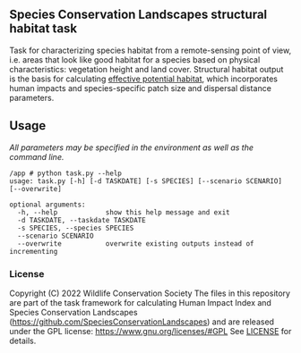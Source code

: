 Species Conservation Landscapes structural habitat task
-------------------------------------------------------

Task for characterizing species habitat from a remote-sensing point of view, i.e. areas that look like 
good habitat for a species based on physical characteristics: vegetation height and land cover. 
Structural habitat output is the basis for calculating 
[effective potential habitat](https://github.com/SpeciesConservationLandscapes/task_scl_eff_pot_hab), 
which incorporates human impacts and species-specific patch size and dispersal distance parameters.

## Usage

*All parameters may be specified in the environment as well as the command line.*

```
/app # python task.py --help
usage: task.py [-h] [-d TASKDATE] [-s SPECIES] [--scenario SCENARIO] [--overwrite]

optional arguments:
  -h, --help            show this help message and exit
  -d TASKDATE, --taskdate TASKDATE
  -s SPECIES, --species SPECIES
  --scenario SCENARIO
  --overwrite           overwrite existing outputs instead of incrementing
```

### License
Copyright (C) 2022 Wildlife Conservation Society
The files in this repository  are part of the task framework for calculating 
Human Impact Index and Species Conservation Landscapes (https://github.com/SpeciesConservationLandscapes) 
and are released under the GPL license:
https://www.gnu.org/licenses/#GPL
See [LICENSE](./LICENSE) for details.
